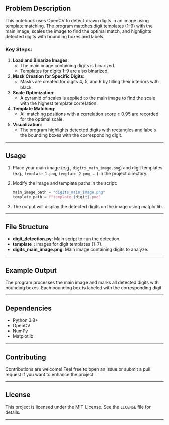 ## Problem Description

This notebook uses OpenCV to detect drawn digits in an image using template matching. The program matches digit templates (1–9) with the main image, scales the image to find the optimal match, and highlights detected digits with bounding boxes and labels.

### Key Steps:
1. **Load and Binarize Images**:
   - The main image containing digits is binarized.
   - Templates for digits 1–9 are also binarized.
2. **Mask Creation for Specific Digits**:
   - Masks are created for digits 4, 5, and 6 by filling their interiors with black.
3. **Scale Optimization**:
   - A pyramid of scales is applied to the main image to find the scale with the highest template correlation.
4. **Template Matching**:
   - All matching positions with a correlation score ≥ 0.95 are recorded for the optimal scale.
5. **Visualization**:
   - The program highlights detected digits with rectangles and labels the bounding boxes with the corresponding digit.

---

## Usage

1. Place your main image (e.g., `digits_main_image.png`) and digit templates (e.g., `template_1.png`, `template_2.png`, ...) in the project directory.

2. Modify the image and template paths in the script:
   ```python
   main_image_path = "digits_main_image.png"
   template_path = f"template_{digit}.png"
   ```
3. The output will display the detected digits on the image using matplotlib.

---

## File Structure

- **digit_detection.py**: Main script to run the detection.
- **template_<num>**: images for digit templates (1–7).
- **digits_main_image.png**: Main image containing digits to analyze.

---

## Example Output

The program processes the main image and marks all detected digits with bounding boxes. Each bounding box is labeled with the corresponding digit.

---

## Dependencies

- Python 3.8+
- OpenCV
- NumPy
- Matplotlib

---

## Contributing

Contributions are welcome! Feel free to open an issue or submit a pull request if you want to enhance the project.

---

## License

This project is licensed under the MIT License. See the `LICENSE` file for details.

--- 

